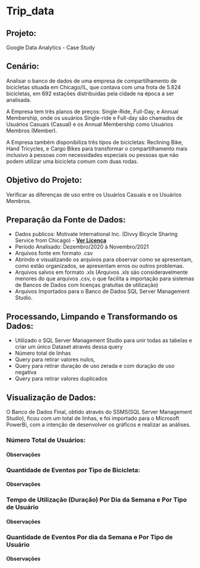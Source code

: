 # Trip_data
## Projeto: 
Google Data Analytics - Case Study

## Cenário: 
Analisar o banco de dados de uma empresa de compartilhamento de bicicletas situada em Chicago/IL, que contava com uma frota de 5.824 bicicletas, em 692 estações distribuidas pela cidade na época a ser analisada.

A Empresa tem três planos de preços: Single-Ride, Full-Day, e Annual Membership, onde os usuários Single-ride e Full-day são chamados de Usuários Casuais (Casual) e os Annual Membership como Usuários Membros (Member).

A Empresa também disponibiliza três tipos de bicicletas: Reclining Bike, Hand Tricycles, e Cargo Bikes para transformar o compartilhamento mais inclusivo à pessoas com necessidades especiais ou pessoas que não podem utilizar uma bicicleta comum com duas rodas.

## Objetivo do Projeto:
Verificar as diferenças de uso entre os Usuários Casuais e os Usuários Membros.

## Preparação da Fonte de Dados:
- Dados publicos: Motivate International Inc. (Divvy Bicycle Sharing Service from Chicago) - [**Ver Licença**](https://www.divvybikes.com/data-license-agreement)
- Período Analisado: Dezembro/2020 à Novembro/2021
- Arquivos fonte em formato .csv
- Abrindo e visualizando os arquivos para observar como se apresentam, como estão organizados, se apresentam erros ou outros problemas.
- Arquivos salvos em formato .xls (Arquivos .xls são consideravelmente menores do que arquivos .csv, o que facilita a importação para sistemas de Bancos de Dados com licenças gratuitas de utilização)
- Arquivos Importados para o Banco de Dados SQL Server Management Studio.

## Processando, Limpando e Transformando os Dados:
- Utilizado o SQL Server Management Studio para unir todas as tabelas e criar um único Dataset através dessa query
- Número total de linhas
- Query para retirar valores nulos, 
- Query para retirar duração de uso zerada e com duração de uso negativa
- Query para retirar valores duplicados

## Visualização de Dados:
O Banco de Dados Final, obtido através do SSMS(SQL Server Management Studio), ficou com um total de   linhas, e foi importado para o Microsoft PowerBi, com a intenção de desenvolver os gráficos e realizar as análises.

### Número Total de Usuários:

#### Observações

### Quantidade de Eventos por Tipo de Bicicleta:

#### Observações

### Tempo de Utilização (Duração) Por Dia da Semana e Por Tipo de Usuário

#### Observações

### Quantidade de Eventos Por dia da Semana e Por Tipo de Usuário

#### Observações
